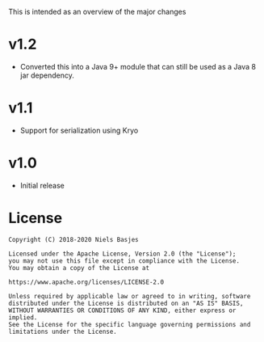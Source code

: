 This is intended as an overview of the major changes

v1.2
===
- Converted this into a Java 9+ module that can still be used as a Java 8 jar dependency.

v1.1
===
- Support for serialization using Kryo

v1.0
===
- Initial release


License
=======
    Copyright (C) 2018-2020 Niels Basjes

    Licensed under the Apache License, Version 2.0 (the "License");
    you may not use this file except in compliance with the License.
    You may obtain a copy of the License at

    https://www.apache.org/licenses/LICENSE-2.0

    Unless required by applicable law or agreed to in writing, software
    distributed under the License is distributed on an "AS IS" BASIS,
    WITHOUT WARRANTIES OR CONDITIONS OF ANY KIND, either express or implied.
    See the License for the specific language governing permissions and
    limitations under the License.
